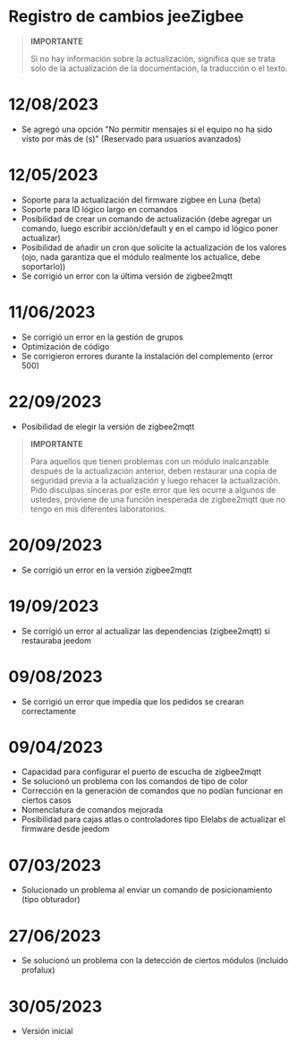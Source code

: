 # Registro de cambios jeeZigbee

>**IMPORTANTE**
>
>Si no hay información sobre la actualización, significa que se trata solo de la actualización de la documentación, la traducción o el texto.


# 12/08/2023

- Se agregó una opción "No permitir mensajes si el equipo no ha sido visto por más de (s)" (Reservado para usuarios avanzados)

# 12/05/2023

- Soporte para la actualización del firmware zigbee en Luna (beta)
- Soporte para ID lógico largo en comandos
- Posibilidad de crear un comando de actualización (debe agregar un comando, luego escribir acción/default y en el campo id lógico poner actualizar)
- Posibilidad de añadir un cron que solicite la actualización de los valores (ojo, nada garantiza que el módulo realmente los actualice, debe soportarlo))
- Se corrigió un error con la última versión de zigbee2mqtt


# 11/06/2023

- Se corrigió un error en la gestión de grupos
- Optimización de código
- Se corrigieron errores durante la instalación del complemento (error 500)

# 22/09/2023

- Posibilidad de elegir la versión de zigbee2mqtt

>**IMPORTANTE**
>
>Para aquellos que tienen problemas con un módulo inalcanzable después de la actualización anterior, deben restaurar una copia de seguridad previa a la actualización y luego rehacer la actualización. Pido disculpas sinceras por este error que les ocurre a algunos de ustedes, proviene de una función inesperada de zigbee2mqtt que no tengo en mis diferentes laboratorios.

# 20/09/2023

- Se corrigió un error en la versión zigbee2mqtt

# 19/09/2023

- Se corrigió un error al actualizar las dependencias (zigbee2mqtt) si restauraba jeedom

# 09/08/2023

- Se corrigió un error que impedía que los pedidos se crearan correctamente

# 09/04/2023

- Capacidad para configurar el puerto de escucha de zigbee2mqtt
- Se solucionó un problema con los comandos de tipo de color
- Corrección en la generación de comandos que no podían funcionar en ciertos casos
- Nomenclatura de comandos mejorada
- Posibilidad para cajas atlas o controladores tipo Elelabs de actualizar el firmware desde jeedom

# 07/03/2023

- Solucionado un problema al enviar un comando de posicionamiento (tipo obturador)

# 27/06/2023

- Se solucionó un problema con la detección de ciertos módulos (incluido profalux)

# 30/05/2023

- Versión inicial
